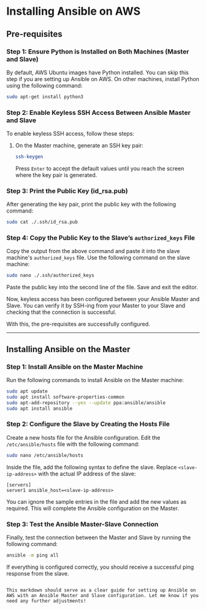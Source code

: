 
# Installing Ansible on AWS

## Pre-requisites

### Step 1: Ensure Python is Installed on Both Machines (Master and Slave)
By default, AWS Ubuntu images have Python installed. You can skip this step if you are setting up Ansible on AWS. On other machines, install Python using the following command:
```bash
sudo apt-get install python3
```

### Step 2: Enable Keyless SSH Access Between Ansible Master and Slave
To enable keyless SSH access, follow these steps:

1. On the Master machine, generate an SSH key pair:
    ```bash
    ssh-keygen
    ```
    Press `Enter` to accept the default values until you reach the screen where the key pair is generated.

### Step 3: Print the Public Key (id_rsa.pub)
After generating the key pair, print the public key with the following command:
```bash
sudo cat ./.ssh/id_rsa.pub
```

### Step 4: Copy the Public Key to the Slave’s `authorized_keys` File
Copy the output from the above command and paste it into the slave machine's `authorized_keys` file. Use the following command on the slave machine:
```bash
sudo nano ./.ssh/authorized_keys
```
Paste the public key into the second line of the file. Save and exit the editor.

Now, keyless access has been configured between your Ansible Master and Slave. You can verify it by SSH-ing from your Master to your Slave and checking that the connection is successful.

With this, the pre-requisites are successfully configured.

---

## Installing Ansible on the Master

### Step 1: Install Ansible on the Master Machine
Run the following commands to install Ansible on the Master machine:
```bash
sudo apt update
sudo apt install software-properties-common
sudo apt-add-repository --yes --update ppa:ansible/ansible
sudo apt install ansible
```

### Step 2: Configure the Slave by Creating the Hosts File
Create a new hosts file for the Ansible configuration. Edit the `/etc/ansible/hosts` file with the following command:
```bash
sudo nano /etc/ansible/hosts
```

Inside the file, add the following syntax to define the slave. Replace `<slave-ip-address>` with the actual IP address of the slave:
```
[servers]
server1 ansible_host=<slave-ip-address>
```
You can ignore the sample entries in the file and add the new values as required. This will complete the Ansible configuration on the Master.

### Step 3: Test the Ansible Master-Slave Connection
Finally, test the connection between the Master and Slave by running the following command:
```bash
ansible -m ping all
```

If everything is configured correctly, you should receive a successful ping response from the slave.
```

This markdown should serve as a clear guide for setting up Ansible on AWS with an Ansible Master and Slave configuration. Let me know if you need any further adjustments!

